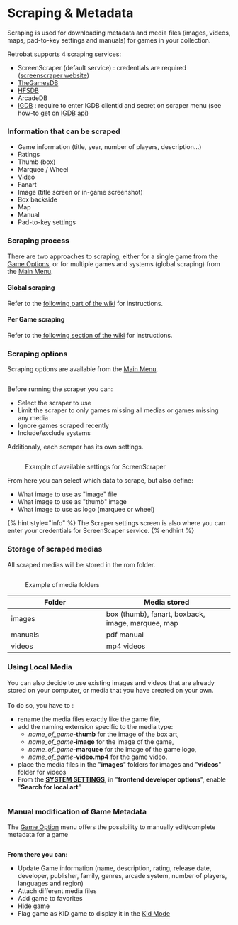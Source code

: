 # Scraping & Metadata

Scraping is used for downloading metadata and media files (images, videos, maps, pad-to-key settings and manuals) for games in your collection.

Retrobat supports 4 scraping services:

* ScreenScraper (default service) : credentials are required ([screenscraper website](https://www.screenscraper.fr/))
* [TheGamesDB](https://thegamesdb.net/)
* [HFSDB](https://db.hfsplay.fr/)
* ArcadeDB
* [IGDB](https://www.igdb.com/) : require to enter IGDB clientid and secret on scraper menu (see how-to get on [IGDB api](https://api-docs.igdb.com/#getting-started))

### **Information that can be scraped**

* Game information (title, year, number of players, description...)
* Ratings
* Thumb (box)
* Marquee / Wheel
* Video
* Fanart
* Image (title screen or in-game screenshot)
* Box backside
* Map
* Manual
* Pad-to-key settings

### Scraping process

There are two approaches to scraping, either for a single game from the [Game Options](game-options.md), or for multiple games and systems (global scraping) from the [Main Menu](main-menu.md).

#### Global scraping

Refer to the [following part of the wiki](../get-started/adding-a-game.md#global-scraping) for instructions.

#### Per Game scraping

Refer to the[ following section of the wiki](../get-started/adding-a-game.md#per-game-scraping) for instructions.



### Scraping options

Scraping options are available from the [Main Menu](main-menu.md).

<div align="left"><figure><img src="https://i.imgur.com/NBYGcPe.png" alt=""><figcaption></figcaption></figure></div>

Before running the scraper you can:

* Select the scraper to use
* Limit the scraper to only games missing all medias or games missing any media
* Ignore games scraped recently
* Include/exclude systems

Additionaly, each scraper has its own settings.

<div align="left"><figure><img src="https://i.imgur.com/wjGjPxy.png" alt=""><figcaption><p>Example of available settings for ScreenScraper</p></figcaption></figure></div>

From here you can select which data to scrape, but also define:

* What image to use as "image" file
* What image to use as "thumb" image
* What image to use as logo (marquee or wheel)

{% hint style="info" %}
The Scraper settings screen is also where you can enter your credentials for ScreenScaper service.
{% endhint %}

### Storage of scraped medias

All scraped medias will be stored in the rom folder.

<div align="left"><figure><img src="https://i.imgur.com/XlUVX8L.png" alt=""><figcaption><p>Example of media folders</p></figcaption></figure></div>

<table><thead><tr><th width="199">Folder</th><th>Media stored</th></tr></thead><tbody><tr><td>images</td><td>box (thumb), fanart, boxback, image, marquee, map</td></tr><tr><td>manuals</td><td>pdf manual</td></tr><tr><td>videos</td><td>mp4 videos</td></tr></tbody></table>

### Using Local Media

You can also decide to use existing images and videos that are already stored on your computer, or media that you have created on your own.\
\
To do so, you have to :

* rename the media files exactly like the game file,
* add the naming extension specific to the media type:
  * _name\_of\_game_**-thumb** for the image of the box art,
  * _name\_of\_game_**-image** for the image of the game,
  * _name\_of\_game_**-marquee** for the image of the game logo,
  * _name\_of\_game_**-video.mp4** for the game video.
* place the media files in the "**images**" folders for images and "**videos**" folder for videos
* From the [**SYSTEM SETTINGS**](main-menu.md#system-settings), in "**frontend developer options**", enable "**Search for local art**"

<div align="left"><figure><img src="https://i.imgur.com/dy6VEGP.png" alt=""><figcaption></figcaption></figure></div>

### Manual modification of Game Metadata

The [Game Option](game-options.md) menu offers the possibility to manually edit/complete metadata for a game

<div align="left"><figure><img src="https://i.imgur.com/80l5jWw.png" alt=""><figcaption></figcaption></figure></div>

**From there you can:**

* Update Game information (name, description, rating, release date, developer, publisher, family, genres, arcade system, number of players, languages and region)
* Attach different media files
* Add game to favorites
* Hide game
* Flag game as KID game to display it in the [Kid Mode](../advanced-features/kiosk-and-kid-mode.md#kid-mode)
